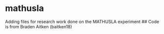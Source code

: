 # mathusla
Adding files for research work done on the MATHUSLA experiment ##
Code is from Braden Aitken (baitken18)
